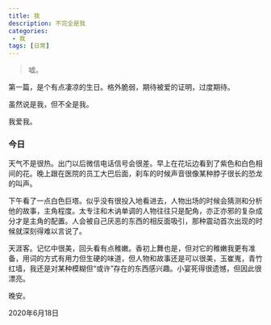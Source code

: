 ```yaml
---
title: 我
description: 不完全是我
categories:
 - 我
tags: [日常]
---
```




> 嘘。

第一篇，是个有点凄凉的生日。格外脆弱，期待被爱的证明，过度期待。

虽然说是我，但不全是我。

我爱我。



### 今日

天气不是很热。出门以后微信电话信号会很差。早上在花坛边看到了紫色和白色相间的花。晚上跟在医院的员工大巴后面，刹车的时候声音很像某种脖子很长的恐龙的叫声。

下午看了一点白色巨塔。似乎没有很投入地看进去，人物出场的时候会猜测和分析他的故事，主角程度。太专注和木讷单调的人物往往只是配角，亦正亦邪的复杂成分才是主角的配置。人会被自己厌恶的东西的相反面吸引，那种震动首次出现的时候就深刻得难以言说了。

天涯客。记忆中很美，回头看有点稚嫩。香初上舞也是，但对它的稚嫩我更有准备，用词的方式有用力但生硬的味道，但人物和故事还是可以很美，玉崔嵬，青竹红墙，我还是对某种模糊但“或许”存在的东西感兴趣。小宴死得很遗憾，但因此很漂亮。

晚安。

2020年6月18日
